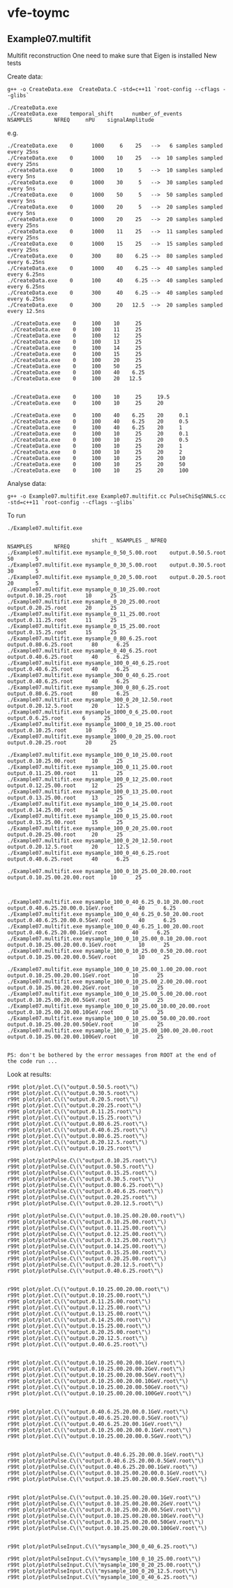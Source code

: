 # vfe-toymc

Example07.multifit
------------------

Multifit reconstruction
One need to make sure that Eigen is installed
New tests


Create data:

    g++ -o CreateData.exe  CreateData.C -std=c++11 `root-config --cflags --glibs`

    ./CreateData.exe     
    ./CreateData.exe    temporal_shift      number_of_events       NSAMPLES       NFREQ     nPU    signalAmplitude

e.g.

    ./CreateData.exe    0      1000     6    25   -->   6 samples sampled every 25ns
    ./CreateData.exe    0      1000    10    25   -->  10 samples sampled every 25ns
    ./CreateData.exe    0      1000    10     5   -->  10 samples sampled every 5ns
    ./CreateData.exe    0      1000    30     5   -->  30 samples sampled every 5ns
    ./CreateData.exe    0      1000    50     5   -->  50 samples sampled every 5ns
    ./CreateData.exe    0      1000    20     5   -->  20 samples sampled every 5ns
    ./CreateData.exe    0      1000    20    25   -->  20 samples sampled every 25ns
    ./CreateData.exe    0      1000    11    25   -->  11 samples sampled every 25ns
    ./CreateData.exe    0      1000    15    25   -->  15 samples sampled every 25ns
    ./CreateData.exe    0      300     80    6.25 -->  80 samples sampled every 6.25ns
    ./CreateData.exe    0      1000    40    6.25 -->  40 samples sampled every 6.25ns
    ./CreateData.exe    0      100     40    6.25 -->  40 samples sampled every 6.25ns
    ./CreateData.exe    0      300     40    6.25 -->  40 samples sampled every 6.25ns
    ./CreateData.exe    0      300     20   12.5  -->  20 samples sampled every 12.5ns

     ./CreateData.exe    0     100    10     25   
     ./CreateData.exe    0     100    11     25   
     ./CreateData.exe    0     100    12     25   
     ./CreateData.exe    0     100    13     25   
     ./CreateData.exe    0     100    14     25   
     ./CreateData.exe    0     100    15     25   
     ./CreateData.exe    0     100    20     25   
     ./CreateData.exe    0     100    50     25   
     ./CreateData.exe    0     100    40    6.25   
     ./CreateData.exe    0     100    20   12.5   
     
     
     ./CreateData.exe    0     100    10     25     19.5
     ./CreateData.exe    0     100    10     25     20
     
     ./CreateData.exe    0     100    40    6.25    20     0.1
     ./CreateData.exe    0     100    40    6.25    20     0.5
     ./CreateData.exe    0     100    40    6.25    20     1
     ./CreateData.exe    0     100    10     25     20     0.1
     ./CreateData.exe    0     100    10     25     20     0.5
     ./CreateData.exe    0     100    10     25     20     1
     ./CreateData.exe    0     100    10     25     20     2
     ./CreateData.exe    0     100    10     25     20     10
     ./CreateData.exe    0     100    10     25     20     50
     ./CreateData.exe    0     100    10     25     20     100
     
     
     

Analyse data:

    g++ -o Example07.multifit.exe Example07.multifit.cc PulseChiSqSNNLS.cc -std=c++11 `root-config --cflags --glibs`

To run

    ./Example07.multifit.exe 

                               shift _ NSAMPLES _ NFREQ                NSAMPLES       NFREQ
    ./Example07.multifit.exe mysample_0_50_5.00.root    output.0.50.5.root       50       5
    ./Example07.multifit.exe mysample_0_30_5.00.root    output.0.30.5.root       30       5
    ./Example07.multifit.exe mysample_0_20_5.00.root    output.0.20.5.root       20       5
    ./Example07.multifit.exe mysample_0_10_25.00.root   output.0.10.25.root      10      25
    ./Example07.multifit.exe mysample_0_20_25.00.root   output.0.20.25.root      20      25
    ./Example07.multifit.exe mysample_0_11_25.00.root   output.0.11.25.root      11      25
    ./Example07.multifit.exe mysample_0_15_25.00.root   output.0.15.25.root      15      25
    ./Example07.multifit.exe mysample_0_80_6.25.root      output.0.80.6.25.root      80      6.25
    ./Example07.multifit.exe mysample_0_40_6.25.root      output.0.40.6.25.root      40      6.25
    ./Example07.multifit.exe mysample_100_0_40_6.25.root      output.0.40.6.25.root      40      6.25
    ./Example07.multifit.exe mysample_300_0_40_6.25.root      output.0.40.6.25.root      40      6.25
    ./Example07.multifit.exe mysample_300_0_80_6.25.root      output.0.80.6.25.root      80      6.25
    ./Example07.multifit.exe mysample_300_0_20_12.50.root      output.0.20.12.5.root      20      12.5
    ./Example07.multifit.exe mysample_1000_0_6_25.00.root   output.0.6.25.root      6      25
    ./Example07.multifit.exe mysample_1000_0_10_25.00.root   output.0.10.25.root      10      25
    ./Example07.multifit.exe mysample_1000_0_20_25.00.root   output.0.20.25.root      20      25

    ./Example07.multifit.exe mysample_100_0_10_25.00.root      output.0.10.25.00.root     10      25
    ./Example07.multifit.exe mysample_100_0_11_25.00.root      output.0.11.25.00.root     11      25
    ./Example07.multifit.exe mysample_100_0_12_25.00.root      output.0.12.25.00.root     12      25
    ./Example07.multifit.exe mysample_100_0_13_25.00.root      output.0.13.25.00.root     13      25
    ./Example07.multifit.exe mysample_100_0_14_25.00.root      output.0.14.25.00.root     14      25
    ./Example07.multifit.exe mysample_100_0_15_25.00.root      output.0.15.25.00.root     15      25
    ./Example07.multifit.exe mysample_100_0_20_25.00.root      output.0.20.25.00.root     20      25
    ./Example07.multifit.exe mysample_100_0_20_12.50.root      output.0.20.12.5.root      20      12.5
    ./Example07.multifit.exe mysample_100_0_40_6.25.root       output.0.40.6.25.root      40      6.25
    
    ./Example07.multifit.exe mysample_100_0_10_25.00_20.00.root      output.0.10.25.00.20.00.root     10      25
    
    
    
    ./Example07.multifit.exe mysample_100_0_40_6.25_0.10_20.00.root       output.0.40.6.25.20.00.0.1GeV.root        40      6.25
    ./Example07.multifit.exe mysample_100_0_40_6.25_0.50_20.00.root       output.0.40.6.25.20.00.0.5GeV.root        40      6.25
    ./Example07.multifit.exe mysample_100_0_40_6.25_1.00_20.00.root       output.0.40.6.25.20.00.1GeV.root        40      6.25
    ./Example07.multifit.exe mysample_100_0_10_25.00_0.10_20.00.root      output.0.10.25.00.20.00.0.1GeV.root       10      25
    ./Example07.multifit.exe mysample_100_0_10_25.00_0.50_20.00.root      output.0.10.25.00.20.00.0.5GeV.root       10      25

    ./Example07.multifit.exe mysample_100_0_10_25.00_1.00_20.00.root      output.0.10.25.00.20.00.1GeV.root       10      25
    ./Example07.multifit.exe mysample_100_0_10_25.00_2.00_20.00.root      output.0.10.25.00.20.00.2GeV.root       10      25
    ./Example07.multifit.exe mysample_100_0_10_25.00_5.00_20.00.root      output.0.10.25.00.20.00.5GeV.root       10      25
    ./Example07.multifit.exe mysample_100_0_10_25.00_10.00_20.00.root     output.0.10.25.00.20.00.10GeV.root      10      25
    ./Example07.multifit.exe mysample_100_0_10_25.00_50.00_20.00.root     output.0.10.25.00.20.00.50GeV.root      10      25
    ./Example07.multifit.exe mysample_100_0_10_25.00_100.00_20.00.root    output.0.10.25.00.20.00.100GeV.root     10      25
    
    
    PS: don't be bothered by the error messages from ROOT at the end of the code run ...
    
Look at results:

    r99t plot/plot.C\(\"output.0.50.5.root\"\)
    r99t plot/plot.C\(\"output.0.30.5.root\"\)
    r99t plot/plot.C\(\"output.0.20.5.root\"\)
    r99t plot/plot.C\(\"output.0.20.25.root\"\)
    r99t plot/plot.C\(\"output.0.11.25.root\"\)
    r99t plot/plot.C\(\"output.0.15.25.root\"\)
    r99t plot/plot.C\(\"output.0.80.6.25.root\"\)
    r99t plot/plot.C\(\"output.0.40.6.25.root\"\)
    r99t plot/plot.C\(\"output.0.80.6.25.root\"\)
    r99t plot/plot.C\(\"output.0.20.12.5.root\"\)
    r99t plot/plot.C\(\"output.0.10.25.root\"\)

    r99t plot/plotPulse.C\(\"output.0.10.25.root\"\)
    r99t plot/plotPulse.C\(\"output.0.50.5.root\"\)
    r99t plot/plotPulse.C\(\"output.0.15.25.root\"\)
    r99t plot/plotPulse.C\(\"output.0.30.5.root\"\)
    r99t plot/plotPulse.C\(\"output.0.80.6.25.root\"\)
    r99t plot/plotPulse.C\(\"output.0.40.6.25.root\"\)
    r99t plot/plotPulse.C\(\"output.0.20.25.root\"\)
    r99t plot/plotPulse.C\(\"output.0.20.12.5.root\"\)

    r99t plot/plotPulse.C\(\"output.0.10.25.00.20.00.root\"\)
    r99t plot/plotPulse.C\(\"output.0.10.25.00.root\"\)
    r99t plot/plotPulse.C\(\"output.0.11.25.00.root\"\)
    r99t plot/plotPulse.C\(\"output.0.12.25.00.root\"\)
    r99t plot/plotPulse.C\(\"output.0.13.25.00.root\"\)
    r99t plot/plotPulse.C\(\"output.0.14.25.00.root\"\)
    r99t plot/plotPulse.C\(\"output.0.15.25.00.root\"\)
    r99t plot/plotPulse.C\(\"output.0.20.25.00.root\"\)
    r99t plot/plotPulse.C\(\"output.0.20.12.5.root\"\)
    r99t plot/plotPulse.C\(\"output.0.40.6.25.root\"\)


    r99t plot/plot.C\(\"output.0.10.25.00.20.00.root\"\)
    r99t plot/plot.C\(\"output.0.10.25.00.root\"\)
    r99t plot/plot.C\(\"output.0.11.25.00.root\"\)
    r99t plot/plot.C\(\"output.0.12.25.00.root\"\)
    r99t plot/plot.C\(\"output.0.13.25.00.root\"\)
    r99t plot/plot.C\(\"output.0.14.25.00.root\"\)
    r99t plot/plot.C\(\"output.0.15.25.00.root\"\)
    r99t plot/plot.C\(\"output.0.20.25.00.root\"\)
    r99t plot/plot.C\(\"output.0.20.12.5.root\"\)
    r99t plot/plot.C\(\"output.0.40.6.25.root\"\)

    
    r99t plot/plot.C\(\"output.0.10.25.00.20.00.1GeV.root\"\)
    r99t plot/plot.C\(\"output.0.10.25.00.20.00.2GeV.root\"\)
    r99t plot/plot.C\(\"output.0.10.25.00.20.00.5GeV.root\"\)
    r99t plot/plot.C\(\"output.0.10.25.00.20.00.10GeV.root\"\)
    r99t plot/plot.C\(\"output.0.10.25.00.20.00.50GeV.root\"\)
    r99t plot/plot.C\(\"output.0.10.25.00.20.00.100GeV.root\"\)


    r99t plot/plot.C\(\"output.0.40.6.25.20.00.0.1GeV.root\"\)
    r99t plot/plot.C\(\"output.0.40.6.25.20.00.0.5GeV.root\"\)
    r99t plot/plot.C\(\"output.0.40.6.25.20.00.1GeV.root\"\)
    r99t plot/plot.C\(\"output.0.10.25.00.20.00.0.1GeV.root\"\)
    r99t plot/plot.C\(\"output.0.10.25.00.20.00.0.5GeV.root\"\)


    r99t plot/plotPulse.C\(\"output.0.40.6.25.20.00.0.1GeV.root\"\)
    r99t plot/plotPulse.C\(\"output.0.40.6.25.20.00.0.5GeV.root\"\)
    r99t plot/plotPulse.C\(\"output.0.40.6.25.20.00.1GeV.root\"\)
    r99t plot/plotPulse.C\(\"output.0.10.25.00.20.00.0.1GeV.root\"\)
    r99t plot/plotPulse.C\(\"output.0.10.25.00.20.00.0.5GeV.root\"\)

    
    r99t plot/plotPulse.C\(\"output.0.10.25.00.20.00.1GeV.root\"\)
    r99t plot/plotPulse.C\(\"output.0.10.25.00.20.00.2GeV.root\"\)
    r99t plot/plotPulse.C\(\"output.0.10.25.00.20.00.5GeV.root\"\)
    r99t plot/plotPulse.C\(\"output.0.10.25.00.20.00.10GeV.root\"\)
    r99t plot/plotPulse.C\(\"output.0.10.25.00.20.00.50GeV.root\"\)
    r99t plot/plotPulse.C\(\"output.0.10.25.00.20.00.100GeV.root\"\)
        
    
    r99t plot/plotPulseInput.C\(\"mysample_300_0_40_6.25.root\"\)

    r99t plot/plotPulseInput.C\(\"mysample_100_0_10_25.00.root\"\)
    r99t plot/plotPulseInput.C\(\"mysample_100_0_20_25.00.root\"\)
    r99t plot/plotPulseInput.C\(\"mysample_100_0_20_12.5.root\"\)
    r99t plot/plotPulseInput.C\(\"mysample_100_0_40_6.25.root\"\)

    
    


